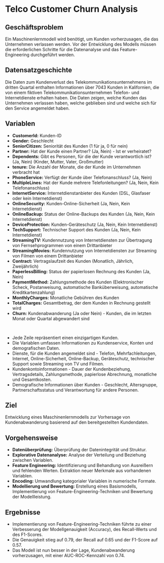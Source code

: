 # **Telco Customer Churn Analysis** 

## **Geschäftsproblem** 
Ein Maschinenlernmodell wird benötigt, um Kunden vorherzusagen, die das Unternehmen verlassen werden. Vor der Entwicklung des Modells müssen die erforderlichen Schritte für die Datenanalyse 
und das Feature-Engineering durchgeführt werden.
<br>
## **Datensatzgeschichte**
Die Daten zum Kundenverlust des Telekommunikationsunternehmens im dritten Quartal enthalten Informationen über 7043 Kunden in Kalifornien, die von einem fiktiven Telekommunikationsunternehmen 
Telefon- und Internetdienste erhalten haben. Die Daten zeigen, welche Kunden das Unternehmen verlassen haben, welche geblieben sind und welche sich für den Service angemeldet haben.
<br>
## **Variablen**
<ul>
<li><strong>CustomerId:</strong> Kunden-ID</li>
<li><strong>Gender:</strong> Geschlecht</li>
<li><strong>SeniorCitizen:</strong> Seniorität des Kunden (1 für ja, 0 für nein)</li>
<li><strong>Partner:</strong> Hat der Kunde einen Partner? (Ja, Nein) - Ist er verheiratet?</li>
<li><strong>Dependents:</strong> Gibt es Personen, für die der Kunde verantwortlich ist? (Ja, Nein) (Kinder, Mutter, Vater, Großmutter)</li>
<li><strong>tenure:</strong> Die Anzahl der Monate, die der Kunde im Unternehmen verbracht hat</li>
<li><strong>PhoneService:</strong> Verfügt der Kunde über Telefonanschluss? (Ja, Nein)</li>
<li><strong>MultipleLines:</strong> Hat der Kunde mehrere Telefonleitungen? (Ja, Nein, Kein Telefonanschluss)</li>
<li><strong>InternetService:</strong> Internetdienstanbieter des Kunden (DSL, Glasfaser oder kein Internetdienst)</li>
<li><strong>OnlineSecurity:</strong> Kunden-Online-Sicherheit (Ja, Nein, Kein Internetdienst)</li>
<li><strong>OnlineBackup:</strong> Status der Online-Backups des Kunden (Ja, Nein, Kein Internetdienst)</li>
<li><strong>DeviceProtection:</strong> Kunden-Geräteschutz (Ja, Nein, Kein Internetdienst)</li>
<li><strong>TechSupport:</strong> Technischer Support des Kunden (Ja, Nein, Kein Internetdienst)</li>
<li><strong>StreamingTV:</strong> Kundennutzung von Internetdiensten zur Übertragung von Fernsehprogrammen von einem Drittanbieter</li>
<li><strong>StreamingMovies:</strong> Kundennutzung von Internetdiensten zur Streaming von Filmen von einem Drittanbieter</li>
<li><strong>Contract:</strong> Vertragslaufzeit des Kunden (Monatlich, Jährlich, Zweijährlich)</li>
<li><strong>PaperlessBilling:</strong> Status der papierlosen Rechnung des Kunden (Ja, Nein)</li>
<li><strong>PaymentMethod:</strong> Zahlungsmethode des Kunden (Elektronischer Scheck, Postanweisung, automatische Banküberweisung, automatische Kreditkartenzahlung)</li>
<li><strong>MonthlyCharges:</strong> Monatliche Gebühren des Kunden</li>
<li><strong>TotalCharges:</strong> Gesamtbetrag, der dem Kunden in Rechnung gestellt wird</li>
<li><strong>Churn:</strong> Kundenabwanderung (Ja oder Nein) - Kunden, die im letzten Monat oder Quartal abgewandert sind</li>
</ul>
<br>
<ul>
<li>Jede Zeile repräsentiert einen einzigartigen Kunden.</li>
<li>Die Variablen umfassen Informationen zu Kundenservice, Konten und demografischen Daten.</li>
<li>Dienste, für die Kunden angemeldet sind - Telefon, Mehrfachleitungen, Internet, Online-Sicherheit, Online-Backup, Geräteschutz, technischer Support sowie Streaming von TV und Filmen.</li> 
<li>Kundenkontoinformationen - Dauer der Kundenbeziehung, Vertragsdetails, Zahlungsmethode, papierlose Abrechnung, monatliche und Gesamtkosten.</li> 
<li>Demografische Informationen über Kunden - Geschlecht, Altersgruppe, Partnerschaftsstatus und Verantwortung für andere Personen.</li>
</ul>

## **Ziel**
Entwicklung eines Maschinenlernmodells zur Vorhersage von Kundenabwanderung basierend auf den bereitgestellten Kundendaten.
<br>
## **Vorgehensweise**
<ul>
<li><strong>Datenüberprüfung:</strong> Überprüfung der Datenintegrität und Struktur.</li>
<li><strong>Explorative Datenanalyse:</strong> Analyse der Verteilung und Beziehung zwischen Variablen.</li>
<li><strong>Feature Engineering:</strong> Identifizierung und Behandlung von Ausreißern und fehlenden Werten. Extraktion neuer Merkmale aus vorhandenen Variablen.</li>
<li><strong>Encoding:</strong> Umwandlung kategorialer Variablen in numerische Formate.</li>
<li><strong>Modellierung und Bewertung:</strong> Erstellung eines Basismodells, Implementierung von Feature-Engineering-Techniken und Bewertung der Modellleistung.</li>
</ul>

## **Ergebnisse**
<ul>
<li>Implementierung von Feature-Engineering-Techniken führte zu einer Verbesserung der Modellgenauigkeit (Accuracy), des Recall-Werts und des F1-Scores.</li>
<li>Die Genauigkeit stieg auf 0.79, der Recall auf 0.65 und der F1-Score auf 0.57.</li>
<li>Das Modell ist nun besser in der Lage, Kundenabwanderung vorherzusagen, mit einer AUC-ROC-Kennzahl von 0.74.</li>
</ul>
